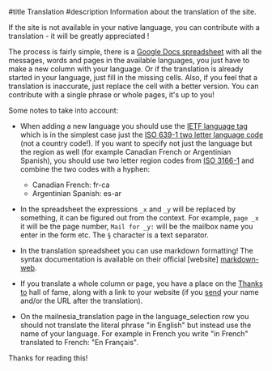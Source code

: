 #title Translation
#description Information about the translation of the site.

If the site is not available in your native language, you can
contribute with a translation - it will be greatly appreciated !

The process is fairly simple, there is a [Google Docs spreadsheet][spreadsheet]
with all the messages, words and pages in the available languages, you
just have to make a new column with your language.  Or if the
translation is already started in your language, just fill in the
missing cells.  Also, if you feel that a translation is inaccurate,
just replace the cell with a better version.  You can contribute with
a single phrase or whole pages, it's up to you!

Some notes to take into account:

* When adding a new language you should use the
  [IETF language tag][IETF] which is in the simplest case just the
  [ISO 639-1 two letter language code][ISO6391] (not a country code!).
  If you want to specify not just the language but the region as well
  (for example Canadian French or Argentinian Spanish), you should use
  two letter region codes from [ISO 3166-1][ISO31661] and combine the
  two codes with a hyphen:

    - Canadian French: fr-ca
    - Argentinian Spanish: es-ar

* In the spreadsheet the expressions `_x` and `_y` will be replaced by
  something, it can be figured out from the context. For example,
  `page _x` it will be the page number, `Mail for _y:` will be the
  mailbox name you enter in the form etc.  The `§` character is a text
  separator.

* In the translation spreadsheet you can use markdown formatting!  The
  syntax documentation is available on their official [website] [markdown-web].

* If you translate a whole column or page, you have a place on the
  [Thanks to](/thanksto.html) hall of fame, along with a link to your
  website (if you [send](/contact.html) your name and/or the URL after
  the translation).

* On the mailnesia\_translation page in the language\_selection row
  you should not translate the literal phrase "in English" but instead
  use the name of your language.  For example in French you write "in
  French" translated to French: "En Français".

Thanks for reading this!


[spreadsheet]: https://docs.google.com/spreadsheet/ccc?key=0ArXaEexy-UBldGZyaGFyVVNzM3lwbDRJWTRHNmp1Ync
[markdown-web]: http://daringfireball.net/projects/markdown/syntax
[IETF]: http://en.wikipedia.org/wiki/IETF_language_tag
[ISO6391]: http://en.wikipedia.org/wiki/List_of_ISO_639-1_codes
[ISO31661]: http://en.wikipedia.org/wiki/ISO_3166-1
